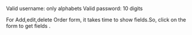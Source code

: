 Valid username: only alphabets
Valid password: 10 digits

For Add,edit,delete Order form, it takes time to show fields.So, click on the form to get fields .
